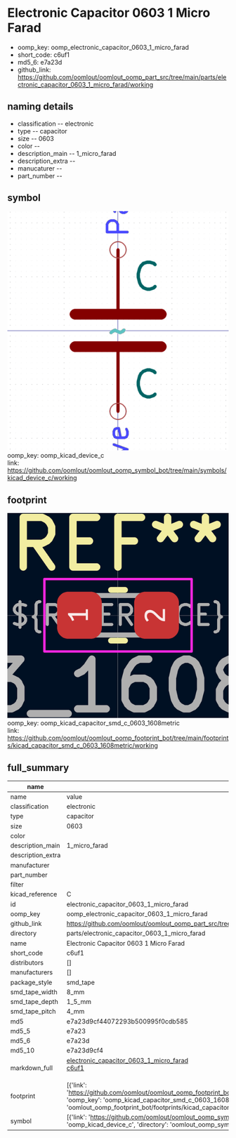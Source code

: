 # Electronic Capacitor 0603 1 Micro Farad

  
* oomp_key: oomp_electronic_capacitor_0603_1_micro_farad 
* short_code: c6uf1
* md5_6: e7a23d  
* github_link: https://github.com/oomlout/oomlout_oomp_part_src/tree/main/parts/electronic_capacitor_0603_1_micro_farad/working  
## naming details
* classification -- electronic
* type -- capacitor
* size -- 0603
* color -- 
* description_main -- 1_micro_farad
* description_extra -- 
* manucaturer -- 
* part_number -- 



## symbol

![](symbol/0/working/working_600.png)  
oomp_key: oomp_kicad_device_c  
link: https://github.com/oomlout/oomlout_oomp_symbol_bot/tree/main/symbols/kicad_device_c/working  

## footprint

![](footprint/0/working/working_600.png)  
oomp_key: oomp_kicad_capacitor_smd_c_0603_1608metric  
link: https://github.com/oomlout/oomlout_oomp_footprint_bot/tree/main/footprints/kicad_capacitor_smd_c_0603_1608metric/working  

## full_summary
| name | value | 
| --- | --- | 
| name | value | 
| classification | electronic | 
| type | capacitor | 
| size | 0603 | 
| color |  | 
| description_main | 1_micro_farad | 
| description_extra |  | 
| manufacturer |  | 
| part_number |  | 
| filter |  | 
| kicad_reference | C | 
| id | electronic_capacitor_0603_1_micro_farad | 
| oomp_key | oomp_electronic_capacitor_0603_1_micro_farad | 
| github_link | https://github.com/oomlout/oomlout_oomp_part_src/tree/main/parts/electronic_capacitor_0603_1_micro_farad/working | 
| directory | parts/electronic_capacitor_0603_1_micro_farad | 
| name | Electronic Capacitor 0603 1 Micro Farad | 
| short_code | c6uf1 | 
| distributors | [] | 
| manufacturers | [] | 
| package_style | smd_tape | 
| smd_tape_width | 8_mm | 
| smd_tape_depth | 1_5_mm | 
| smd_tape_pitch | 4_mm | 
| md5 | e7a23d9cf44072293b500995f0cdb585 | 
| md5_5 | e7a23 | 
| md5_6 | e7a23d | 
| md5_10 | e7a23d9cf4 | 
| markdown_full | [electronic_capacitor_0603_1_micro_farad](https://github.com/oomlout/oomlout_oomp_part_src/tree/main/parts/electronic_capacitor_0603_1_micro_farad/working)<br>[c6uf1](https://github.com/oomlout/oomlout_oomp_part_src/tree/main/parts/electronic_capacitor_0603_1_micro_farad/working)<br><br> | 
| footprint | [{'link': 'https://github.com/oomlout/oomlout_oomp_footprint_bot/tree/main/foootprntss/kicad_capacitor_smd_c_0603_1608metric', 'oomp_key': 'oomp_kicad_capacitor_smd_c_0603_1608metric', 'directory': 'oomlout_oomp_footprint_bot/footprints/kicad_capacitor_smd_c_0603_1608metric//working/working.kicad_mod'}] | 
| symbol | [{'link': 'https://github.com/oomlout/oomlout_oomp_symbol_bot/tree/main/symbols/kicad_device_c', 'oomp_key': 'oomp_kicad_device_c', 'directory': 'oomlout_oomp_symbol_bot/symbols/kicad_device_c//working/working.kicad_sym'}] | 
